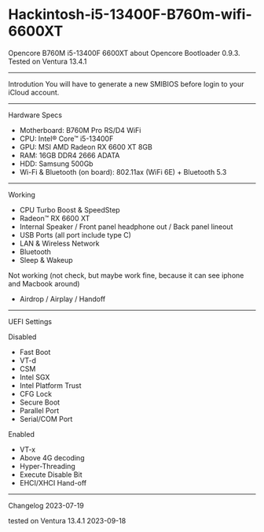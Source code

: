 # Hackintosh-i5-13400F-B760m-wifi-6600XT
Opencore B760M i5-13400F 6600XT
about
Opencore Bootloader 0.9.3. Tested on Ventura 13.4.1
______________

Introdution
You will have to generate a new SMIBIOS before login to your iCloud account.
______________
Hardware Specs

+ Motherboard: B760M Pro RS/D4 WiFi
+ CPU: Intel® Core™ i5-13400F
+ GPU: MSI AMD Radeon RX 6600 XT 8GB
+ RAM: 16GB DDR4 2666 ADATA
+ HDD: Samsung 500Gb
+ Wi-Fi & Bluetooth (on board): 802.11ax (WiFi 6E) + Bluetooth 5.3
______________
Working
+ CPU Turbo Boost & SpeedStep
+ Radeon™ RX 6600 XT
+ Internal Speaker / Front panel headphone out / Back panel lineout
+ USB Ports (all port include type C)
+ LAN & Wireless Network
+ Bluetooth
+ Sleep & Wakeup

Not working (not check, but maybe work fine, because it can see iphone and Macbook around)
+ Airdrop / Airplay / Handoff
_______________
UEFI Settings

Disabled
+ Fast Boot
+ VT-d
+ CSM
+ Intel SGX
+ Intel Platform Trust
+ CFG Lock
+ Secure Boot
+ Parallel Port
+ Serial/COM Port

Enabled
+ VT-x
+ Above 4G decoding
+ Hyper-Threading
+ Execute Disable Bit
+ EHCI/XHCI Hand-off
_______________
Changelog
2023-07-19

tested on Ventura 13.4.1
2023-09-18
